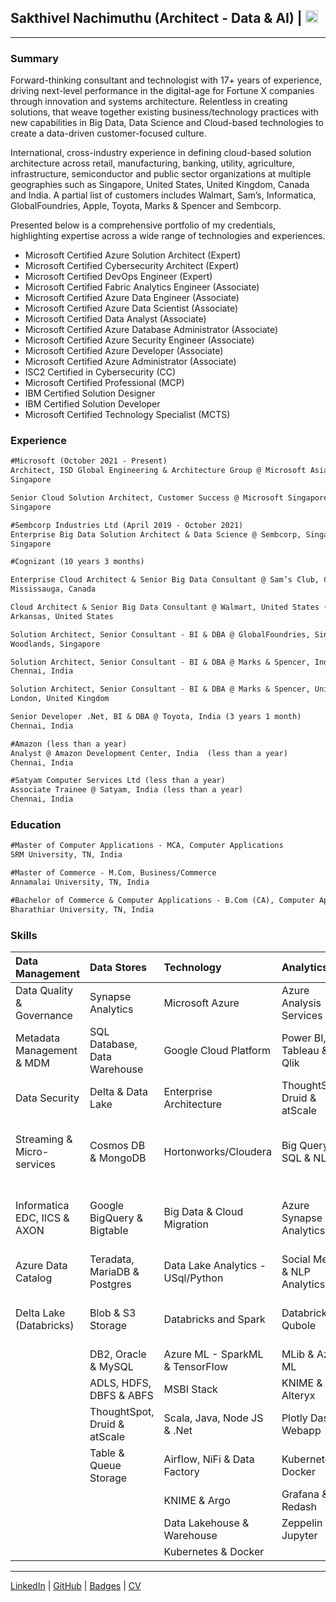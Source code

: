 ## Sakthivel Nachimuthu (Architect - Data & AI) | <a href="https://www.linkedin.com/in/dcnsakthi" target="_blank"><img src="https://content.linkedin.com/content/dam/me/business/en-us/amp/brand-site/v2/bg/LI-Bug.svg.original.svg" height="20px"></a> 
<hr>

### Summary

Forward-thinking consultant and technologist with 17+ years of experience, driving next-level performance in the digital-age for Fortune X companies through innovation and systems architecture. Relentless in creating solutions, that weave together existing business/technology practices with new capabilities in Big Data, Data Science and Cloud-based technologies to create a data-driven customer-focused culture.

International, cross-industry experience in defining cloud-based solution architecture across retail, manufacturing, banking, utility, agriculture, infrastructure, semiconductor and public sector organizations at multiple geographies such as Singapore, United States, United Kingdom, Canada and India. A partial list of customers includes Walmart, Sam’s, Informatica, GlobalFoundries, Apple, Toyota, Marks & Spencer and Sembcorp.

Presented below is a comprehensive portfolio of my credentials, highlighting expertise across a wide range of technologies and experiences.

- Microsoft Certified Azure Solution Architect (Expert)
- Microsoft Certified Cybersecurity Architect (Expert)
- Microsoft Certified DevOps Engineer (Expert)
- Microsoft Certified Fabric Analytics Engineer (Associate)
- Microsoft Certified Azure Data Engineer (Associate)
- Microsoft Certified Azure Data Scientist (Associate)
- Microsoft Certified Data Analyst (Associate)
- Microsoft Certified Azure Database Administrator (Associate)
- Microsoft Certified Azure Security Engineer (Associate)
- Microsoft Certified Azure Developer (Associate)
- Microsoft Certified Azure Administrator (Associate)
- ISC2 Certified in Cybersecurity (CC)
- Microsoft Certified Professional (MCP)
- IBM Certified Solution Designer
- IBM Certified Solution Developer
- Microsoft Certified Technology Specialist (MCTS)

### Experience

```markdown
#Microsoft (October 2021 - Present)
Architect, ISD Global Engineering & Architecture Group @ Microsoft Asia
Singapore

Senior Cloud Solution Architect, Customer Success @ Microsoft Singapore (2 years 8 months)
Singapore

#Sembcorp Industries Ltd (April 2019 - October 2021)
Enterprise Big Data Solution Architect & Data Science @ Sembcorp, Singapore
Singapore

#Cognizant (10 years 3 months)

Enterprise Cloud Architect & Senior Big Data Consultant @ Sam’s Club, Canada (less than a year)
Mississauga, Canada

Cloud Architect & Senior Big Data Consultant @ Walmart, United States (2 years 8 months)
Arkansas, United States

Solution Architect, Senior Consultant - BI & DBA @ GlobalFoundries, Singapore (2 years)
Woodlands, Singapore

Solution Architect, Senior Consultant - BI & DBA @ Marks & Spencer, India (1 year 3 months)
Chennai, India

Solution Architect, Senior Consultant - BI & DBA @ Marks & Spencer, United Kingdom (1 year)
London, United Kingdom

Senior Developer .Net, BI & DBA @ Toyota, India (3 years 1 month)
Chennai, India

#Amazon (less than a year)
Analyst @ Amazon Development Center, India  (less than a year)
Chennai, India

#Satyam Computer Services Ltd (less than a year)
Associate Trainee @ Satyam, India (less than a year)
Chennai, India
```
### Education

```markdown
#Master of Computer Applications - MCA, Computer Applications
SRM University, TN, India

#Master of Commerce - M.Com, Business/Commerce
Annamalai University, TN, India

#Bachelor of Commerce & Computer Applications - B.Com (CA), Computer Applications
Bharathiar University, TN, India
```
### Skills

|	Data Management	| 	Data Stores 	| 	Technology	| 	Analytics	| 	DevOps	| 
|	:------------------ 	|	:------------------ 	|	:------------------ 	|	:------------------ 	|	:------------------ 	|
|	Data Quality & Governance	|	Synapse Analytics	|	Microsoft Azure	|	Azure Analysis Services	|	GitHub, Git, TFVC & SVN	|
|	Metadata Management & MDM	|	SQL Database, Data Warehouse	|	Google Cloud Platform	|	Power BI, Tableau & Qlik	|	Azure DevOps, TFS & JIRA	|
|	Data Security	|	Delta & Data Lake	|	Enterprise Architecture	|	ThoughtSpot, Druid & atScale	|	DokerHub & ACR	|
|	Streaming & Micro-services	|	Cosmos DB & MongoDB	|	Hortonworks/Cloudera	|	Big Query, SQL & NLP	|	PyPI, Maven, NPM, NuGet, Node	|
|	Informatica EDC, IICS & AXON	|	Google BigQuery & Bigtable	|	Big Data & Cloud Migration	|	Azure Synapse Analytics	|	GitHub Actions, Azure Pipelines & Jenkins	|
|	Azure Data Catalog	|	Teradata, MariaDB & Postgres	|	Data Lake Analytics - USql/Python	|	Social Media & NLP Analytics	|	WhiteSource (SCA)	|
|	Delta Lake (Databricks)	|	Blob & S3 Storage	|	Databricks and Spark	|	Databricks & Qubole	|	SonarCloud & SonarQube (SAST)	|
|		|	DB2, Oracle & MySQL	|	Azure ML - SparkML & TensorFlow	|	MLib & Azure ML	|		|
|		|	ADLS, HDFS, DBFS & ABFS	|	MSBI Stack	|	KNIME & Alteryx	|		|
|		|	ThoughtSpot, Druid & atScale	|	Scala, Java, Node JS & .Net	|	Plotly Dash & Webapp	|		|
|		|	Table & Queue Storage	|	Airflow, NiFi & Data Factory	|	Kubernetes & Docker	|		|
|		|		|	KNIME & Argo	|	Grafana & Redash	|		|
|		|		|	Data Lakehouse & Warehouse	|	Zeppelin & Jupyter 	|		|
|		|		|	Kubernetes & Docker	|		|		|


<script src="http://code.jquery.com/jquery-1.4.2.min.js"></script> <script> var x = document.getElementsByClassName("site-footer-credits"); setTimeout(() => { x[0].remove(); }, 10); </script>
<hr>
<a href="https://www.linkedin.com/in/dcnsakthi" target="_blank">LinkedIn</a> | <a href="https://github.com/dcnsakthi?tab=repositories" target="_blank">GitHub</a> | <a href="https://www.credly.com/users/dcnsakthi/badges" target="_blank">Badges</a> | <a href="https://cv.nsakthi.com/" target="_blank">CV</a>
